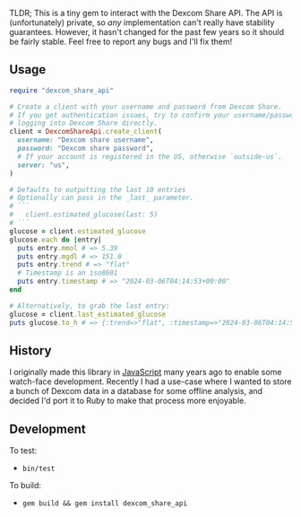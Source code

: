 TLDR; This is a tiny gem to interact with the Dexcom Share API. The API is
(unfortunately) private, so _any_ implementation can't really have stability
guarantees. However, it hasn't changed for the past few years so it should be
fairly stable. Feel free to report any bugs and I'll fix them!

## Usage
```ruby
require "dexcom_share_api"

# Create a client with your username and password from Dexcom Share.
# If you get authentication issues, try to confirm your username/password by
# logging into Dexcom Share directly.
client = DexcomShareApi.create_client(
  username: "Dexcom share username",
  password: "Dexcom share password",
  # If your account is registered in the US, otherwise `outside-us`.
  server: "us",
)

# Defaults to outputting the last 10 entries
# Optionally can pass in the _last_ parameter.
# ```
#   client.estimated_glucose(last: 5)
# ```
glucose = client.estimated_glucose
glucose.each do |entry|
  puts entry.mmol # => 5.39
  puts entry.mgdl # => 151.0
  puts entry.trend # => "flat"
  # Timestamp is an iso8601
  puts entry.timestamp # => "2024-03-06T04:14:53+00:00"
end

# Alternatively, to grab the last entry:
glucose = client.last_estimated_glucose
puts glucose.to_h # => {:trend=>"flat", :timestamp=>"2024-03-06T04:14:53+00:00", :mmol=>8.39, :mgdl=>151.0}
```

## History
I originally made this library in
[JavaScript](https://github.com/aud/dexcom-share-api) many years ago to enable
some watch-face development. Recently I had a use-case where I wanted to store
a bunch of Dexcom data in a database for some offline analysis, and decided I'd
port it to Ruby to make that process more enjoyable.

## Development

To test:
* `bin/test`

To build:
* `gem build && gem install dexcom_share_api`

